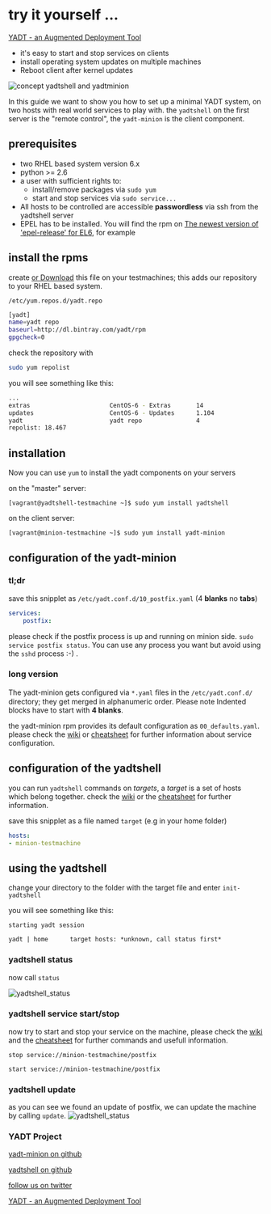 # try it yourself ...

[YADT - an Augmented Deployment Tool](http://www.yadt-project.org/)

* it's easy to start and stop services on clients
* install operating system updates on multiple machines
* Reboot client after kernel updates

![concept yadtshell and yadtminion](https://raw.githubusercontent.com/yadt/try-it-yourself/new_howto/images/yadtshell_to_yadtminion.png)

In this guide we want to show you how to set up a minimal YADT system, on two hosts with real world services to play with.
the ```yadtshell``` on the first server is the "remote control", the ```yadt-minion``` is the client component.

## prerequisites
* two RHEL based system version 6.x
* python >= 2.6
* a user with sufficient rights to:
	* install/remove packages via ```sudo yum```
	* start and stop services via ```sudo service...```
* All hosts to be controlled are accessible **passwordless** via ssh from the yadtshell server
* EPEL has to be installed. You will find the rpm on [The newest version of 'epel-release' for EL6](http://download.fedoraproject.org/pub/epel/6/i386/repoview/epel-release.html), for example


## install the rpms
create [or Download](https://raw.githubusercontent.com/yadt/try-it-yourself/new_howto/yadt.repo) this file on your testmachines; this adds our repository to your RHEL based system.
```
/etc/yum.repos.d/yadt.repo
```
```bash
[yadt]
name=yadt repo
baseurl=http://dl.bintray.com/yadt/rpm
gpgcheck=0
```
check the repository with
```bash
sudo yum repolist
```

you will see something like this:
```bash
...
extras                      CentOS-6 - Extras       14
updates                     CentOS-6 - Updates      1.104
yadt                        yadt repo               4
repolist: 18.467
```
## installation

Now you can use ```yum``` to install the yadt components on your servers

on the "master" server:

```[vagrant@yadtshell-testmachine ~]$ sudo yum install yadtshell```

on the client server:

```[vagrant@minion-testmachine ~]$ sudo yum install yadt-minion```


## configuration of the yadt-minion

### tl;dr

save this snipplet as ```/etc/yadt.conf.d/10_postfix.yaml``` (4 **blanks** no **tabs**)

```yaml
services:
    postfix:
```

please check if the postfix process is up and running on minion side. ```sudo service postfix status```.
You can use any process you want but avoid using the ```sshd``` process :-) .

### long version

The yadt-minion gets conﬁgured via ```*.yaml``` ﬁles in the
```/etc/yadt.conf.d/``` directory; they get merged in alphanumeric
order. Please note Indented blocks have to start with **4 blanks**.

the yadt-minion rpm provides its default configuration as ```00_defaults.yaml```.
please check the [wiki](https://github.com/yadt/yadtshell/wiki/Host-Configuration) or [cheatsheet](http://www.yadt-project.org/cheatsheet/cheatsheet.pdf) for further information about service configuration.


## configuration of the yadtshell

you can run ```yadtshell``` commands on _targets_, a _target_ is a set of hosts which belong together. check the [wiki](https://github.com/yadt/yadtshell/wiki/Target)
or the [cheatsheet](http://www.yadt-project.org/cheatsheet/cheatsheet.pdf) for further information.

save this snipplet as a file named ```target``` (e.g in your home folder)

```yaml
hosts:
- minion-testmachine
```
## using the yadtshell

change your directory to the folder with the target file and enter ```init-yadtshell```

you will see something like this:

```
starting yadt session

yadt | home      target hosts: *unknown, call status first*
```

### yadtshell status

now call ```status```

![yadtshell_status](https://raw.githubusercontent.com/yadt/try-it-yourself/new_howto/images/yadtshell_status.png)

### yadtshell service start/stop

now try to start and stop your service on the machine, please check the [wiki](https://github.com/yadt/yadtshell/wiki/Services) and the [cheatsheet](http://www.yadt-project.org/cheatsheet/cheatsheet.pdf)
for further commands and usefull information.

```stop service://minion-testmachine/postfix```

```start service://minion-testmachine/postfix```

### yadtshell update

as you can see we found an update of postfix, we can update the machine by calling ```update```.
![yadtshell_status](https://raw.githubusercontent.com/yadt/try-it-yourself/new_howto/images/yadtshell_status_with_update.png)

### YADT Project

[yadt-minion on github](https://github.com/yadt/yadt-minion)

[yadtshell on github](https://github.com/yadt/yadtshell)

[follow us on twitter](https://twitter.com/YadtProject)

[YADT - an Augmented Deployment Tool](http://www.yadt-project.org/)
